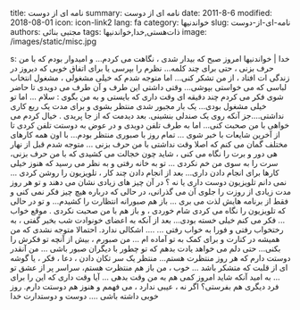 title: نامه ای از دوست
summary: نامه ای از دوست
date: 2011-8-6
modified: 2018-08-01
icon:  icon-link2
lang: fa
category: خواندنیها
slug: نامه-ای-از-دوست
authors: مجتبی بنائی
tags: ذات‌هستی,خدا,خواندنیها
image: /images/static/misc.jpg

s: خدا | خواندنیها امروز صبح که بیدار شدی ، نگاهت می کردم... و امیدوار بودم که با من حرف بزنی ، حتی برای چند کلمه... نظرم را بپرسی یا برای اتفاق خوبی که دیروز در زندگی ات افتاد ، از من تشکر کنی…   اما متوجه شدم که خیلی مشغولی ، مشغول انتخاب لباسی که می خواستی بپوشی... وقتی داشتی این طرف و آن طرف می دویدی تا حاضر شوی فکر می کردم چند دقیقه ای وقت داری که بایستی و به من بگوی : سلام ... اما تو خیلی مشغول بودی…   یک بار مجبور شدی منتظر بشوی و برای مدت یک ربع کاری نداشتی....جز آنکه روی یک صندلی بنشینی. بعد دیدمت که از جا پریدی . خیال کردم می خواهی با من صحبت کنی... اما به طرف تلفن دویدی و در عوض به دوستت تلفن کردی تا از آخرین شایعات با خبر شوی ... تمام روز با صبوری منتظر بودم... با اون همه کارهای مختلف گمان می کنم که اصلا وقت نداشتی با من حرف بزنی   ... متوجه شدم قبل از نهار هی دور و برت را نگاه می کنی ، شاید چون خجالت می کشیدی که با من حرف بزنی، سرت را به سوی من خم نکردی ... تو به خانه رفتی و به نظر می رسید که هنوز خیلی کارها برای انجام دادن داری... بعد از انجام دادن چند کار ، تلویزیون را روشن کردی ... نمی دانم تلویزیون دوست داری یا نه ؟ در آن چیز های زیادی نشان می دهند و تو هر روز مدت زیادی از روزت را جلوی آن می گذرانی، در حالی که درباره هیچ چیز فکر نمی کنی و فقط از برنامه هایش لذت می بری ... باز هم صبورانه انتظارت را کشیدم... و تو در حالی که تلویزیون را نگاه می کردی شام خوردی ، و باز هم با من صحبت نکردی .  موقع خواب ... فکر می کنم خیلی خسته بودی... بعد از آنکه به اعضای خونوادت شب بخیر گفتی ، به رختخواب رفتی و فورا به خواب رفتی ... .... اشکالی ندارد. احتمالا متوجه نشدی که من همیشه در کنارت و برای کمک به تو آماده ام ... من صبورم ، بیش از آنچه تو فکرش را بکنی... حتی دلم می خواهد یادت بدهم که تو چطور با دیگران صبور باشی ... من آنقدر دوستت دارم که هر روز منتظرت هستم... منتظر یک سر تکان دادن ، دعا ، فکر ، یا گوشه ای از قلبت که متشکر باشد … خوب ، من باز هم منتظرت هستم، سراسر پر از عشق تو ... به امید آنکه شاید امروز کمی هم به من وقت بدهی ... آیا وقت داری که این را برای فرد دیگری هم بفرستی؟ اگر نه ، عیبی ندارد ، می فهمم و هنوز هم دوستت دارم. روز خوبی داشته باشی ....  دوست و دوستدارت خدا